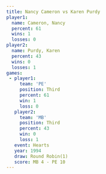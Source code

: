 ```yaml
---
title: Nancy Cameron vs Karen Purdy
player1:              
  name: Cameron, Nancy
  percent: 61         
  wins: 1             
  losses: 0           
player2:              
  name: Purdy, Karen  
  percent: 43         
  wins: 0             
  losses: 1           
games:
 - player1:         
     team: 'PE'     
     position: Third
     percent: 61    
     win: 1         
     loss: 0        
   player2:         
     team: 'MB'     
     position: Third
     percent: 43    
     win: 0         
     loss: 1        
   event: Hearts       
   year: 1994          
   draw: Round Robin(1)
   score: MB 4 - PE 10 
---
```

